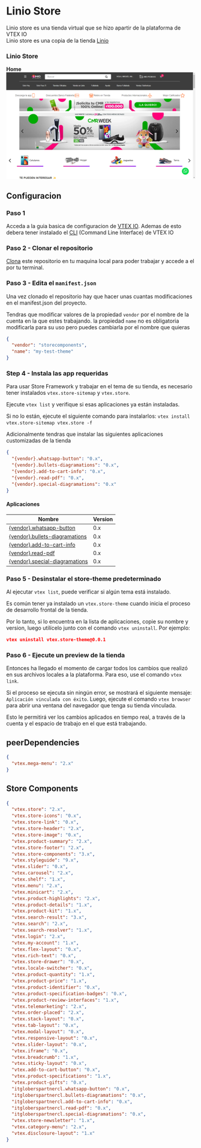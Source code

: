 # Linio Store

Linio store es una tienda virtual que se hizo apartir de la plataforma de VTEX IO<br/>
Linio store es una copia de la tienda [Linio](http://linio.com.co)

### Linio Store

**Home**
![Linio](./images/preview.png)
<!-- ![Linio](./images/preview1.png)
![Linio](./images/preview2.png)
![Linio](./images/preview3.png)
![Linio](./images/preview4.png) -->




## Configuracion

### Paso 1

Acceda a la guia basica de configuracion de [VTEX IO](https://vtex.io/docs/getting-started/build-stores-with-store-framework/1). Ademas de esto debera tener instalado el [CLI](https://developers.vtex.com/vtex-developer-docs/docs/vtex-io-documentation-vtex-io-cli-installation-and-command-reference) (Command Line Interface) de VTEX IO

### Paso 2 - Clonar el repositorio

[Clona](https://github.com/MiguelFoliaco/store-theme-linio) este repositorio en tu maquina local para poder trabajar y accede a el por tu terminal.

### Paso 3 - Edita el `manifest.json`

Una vez clonado el repositorio hay que hacer unas cuantas modificaciones en el manifest.json del proyecto.

Tendras que modificar valores de la propiedad `vendor` por el nombre de la cuenta en la que estes trabajando. la propiedad `name` no es obligatoria modificarla para su uso pero puedes cambiarla por el nombre que quieras

```json
{
  "vendor": "storecomponents",
  "name": "my-test-theme"
}
```

### Step 4 - Instala las app requeridas

Para usar Store Framework y trabajar en el tema de su tienda, es necesario tener instalados `vtex.store-sitemap` y `vtex.store`.

Ejecute `vtex list` y verifique si esas aplicaciones ya están instaladas.

Si no lo están, ejecute el siguiente comando para instalarlos: `vtex install vtex.store-sitemap vtex.store -f`

Adicionalmente tendras que instalar las siguientes aplicaciones customizadas de la tienda

```json
{
  "{vendor}.whatsapp-button": "0.x",
  "{vendor}.bullets-diagramations": "0.x",
  "{vendor}.add-to-cart-info": "0.x",
  "{vendor}.read-pdf": "0.x",
  "{vendor}.special-diagramations": "0.x"
}
```

#### Aplicaciones

| Nombre                                                                                                | Version |
| ----------------------------------------------------------------------------------------------------- | ------- |
| [{vendor}.whatsapp-button](https://github.com/MiguelFoliaco/itgloberspartnercl.whatsapp-button)       | 0.x     |
| [{vendor}.bullets-diagramations](https://github.com/MiguelFoliaco/itgloberspartnercl.whatsapp-button) | 0.x     |
| [{vendor}.add-to-cart-info](https://github.com/MiguelFoliaco/itgloberspartnercl.whatsapp-button)      | 0.x     |
| [{vendor}.read-pdf](https://github.com/MiguelFoliaco/itgloberspartnercl.whatsapp-button)              | 0.x     |
| [{vendor}.special-diagramations](https://github.com/MiguelFoliaco/itgloberspartnercl.whatsapp-button) | 0.x     |

### Paso 5 - Desinstalar el store-theme predeterminado

Al ejecutar `vtex list`, puede verificar si algún tema está instalado.

Es común tener ya instalado un `vtex.store-theme` cuando inicia el proceso de desarrollo frontal de la tienda.

Por lo tanto, si lo encuentra en la lista de aplicaciones, copie su nombre y version, luego utilícelo junto con el comando `vtex uninstall`. Por ejemplo:

```json
vtex uninstall vtex.store-theme@0.0.1
```

### Paso 6 - Ejecute un preview de la tienda

Entonces ha llegado el momento de cargar todos los cambios que realizó en sus archivos locales a la plataforma. Para eso, use el comando `vtex link`.

Si el proceso se ejecuta sin ningún error, se mostrará el siguiente mensaje: `Aplicación vinculada con éxito`. Luego, ejecute el comando `vtex browser` para abrir una ventana del navegador que tenga su tienda vinculada.

Esto le permitirá ver los cambios aplicados en tiempo real, a través de la cuenta y el espacio de trabajo en el que está trabajando.

## peerDependencies

```json
{
  "vtex.mega-menu": "2.x"
}
```

## Store Components

```json
{
  "vtex.store": "2.x",
  "vtex.store-icons": "0.x",
  "vtex.store-link": "0.x",
  "vtex.store-header": "2.x",
  "vtex.store-image": "0.x",
  "vtex.product-summary": "2.x",
  "vtex.store-footer": "2.x",
  "vtex.store-components": "3.x",
  "vtex.styleguide": "9.x",
  "vtex.slider": "0.x",
  "vtex.carousel": "2.x",
  "vtex.shelf": "1.x",
  "vtex.menu": "2.x",
  "vtex.minicart": "2.x",
  "vtex.product-highlights": "2.x",
  "vtex.product-details": "1.x",
  "vtex.product-kit": "1.x",
  "vtex.search-result": "3.x",
  "vtex.search": "2.x",
  "vtex.search-resolver": "1.x",
  "vtex.login": "2.x",
  "vtex.my-account": "1.x",
  "vtex.flex-layout": "0.x",
  "vtex.rich-text": "0.x",
  "vtex.store-drawer": "0.x",
  "vtex.locale-switcher": "0.x",
  "vtex.product-quantity": "1.x",
  "vtex.product-price": "1.x",
  "vtex.product-identifier": "0.x",
  "vtex.product-specification-badges": "0.x",
  "vtex.product-review-interfaces": "1.x",
  "vtex.telemarketing": "2.x",
  "vtex.order-placed": "2.x",
  "vtex.stack-layout": "0.x",
  "vtex.tab-layout": "0.x",
  "vtex.modal-layout": "0.x",
  "vtex.responsive-layout": "0.x",
  "vtex.slider-layout": "0.x",
  "vtex.iframe": "0.x",
  "vtex.breadcrumb": "1.x",
  "vtex.sticky-layout": "0.x",
  "vtex.add-to-cart-button": "0.x",
  "vtex.product-specifications": "1.x",
  "vtex.product-gifts": "0.x",
  "itgloberspartnercl.whatsapp-button": "0.x",
  "itgloberspartnercl.bullets-diagramations": "0.x",
  "itgloberspartnercl.add-to-cart-info": "0.x",
  "itgloberspartnercl.read-pdf": "0.x",
  "itgloberspartnercl.special-diagramations": "0.x",
  "vtex.store-newsletter": "1.x",
  "vtex.category-menu": "2.x",
  "vtex.disclosure-layout": "1.x"
}
```
